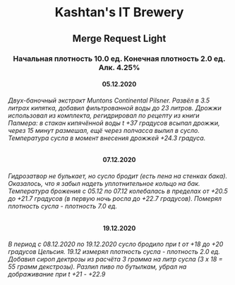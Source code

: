 <h1 align="center"> Kashtan's IT Brewery </h1>  

<h2 align="center"> Merge Request Light </h2>

<h3 align="center"> Начальная плотность 10.0 ед. Конечная плотность 2.0 ед. Алк. 4.25%  </h3>

<h4 align="center"> 05.12.2020 </h4>

###### Двух-баночный экстракт Muntons Continental Pilsner. Развёл в 3.5 литрах кипятка, добавил фильтрованной воды до 23 литров. Дрожжи использовал из комплекта, регидрировал по рецепту из книги Палмера: в стакан кипячённой воды t +37 градусов всыпал дрожжи, через 15 минут размешал, ещё через полчасса вылил в сусло. Температура сусла в момент внесения дрожжей +24.3 градуса. 

<h4 align="center"> 07.12.2020 </h4>

###### Гидрозатвор не булькает, но сусло бродит (есть пена на стенках бака). Оказалось, что я забыл надеть уплотнительное кольцо на бак. Температура брожения с 05.12 по 07.12 колебалась в пределах от +20.5 до +21.7 градусов (в первую ночь росла до +22.7 градусов). Померял плотность сусла - плотность 7.0 ед. 

<h4 align="center"> 19.12.2020 </h4>

###### В период с 08.12.2020 по 19.12.2020 сусло бродило при t от +18 до +20 градусов Цельсия. 19.12 измерял плотность сусла - плотность 2.0 ед. Добавил сироп дектрозы из расчёта 3 грамма на литр сусла (3 х 18 = 55 грамм декстрозы). Разлил пиво по бутылкам, убрал на дображивание при t +21 - +22.9
